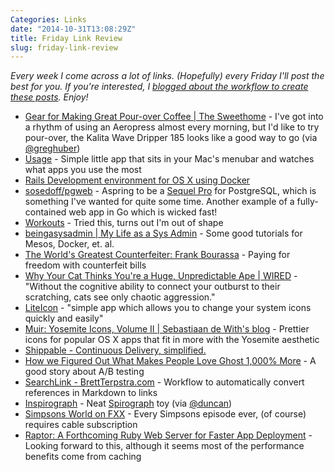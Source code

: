 ```yaml
---
Categories: Links
date: "2014-10-31T13:08:29Z"
title: Friday Link Review
slug: friday-link-review
---
```


*Every week I come across a lot of links. (Hopefully) every Friday I'll post the best for you. If you're interested, I [blogged about the workflow to create these posts](/2014/10/27/jekyll-blogging-workflow-link-posts.html). Enjoy!*

* [Gear for Making Great Pour-over Coffee | The Sweethome](http://thesweethome.com/reviews/gear-for-making-great-coffee/) - I've got into a rhythm of using an Aeropress almost every morning, but I'd like to try pour-over, the Kalita Wave Dripper 185 looks like a good way to go (via [@greghuber](https://twitter.com/greghuber))
* [Usage](http://www.mediaatelier.com/Usage/) - Simple little app that sits in your Mac's menubar and watches what apps you use the most
* [Rails Development environment for OS X using Docker](http://allenan.com/docker-rails-dev-environment-for-osx/)
* [sosedoff/pgweb](https://github.com/sosedoff/pgweb/) - Aspring to be a [Sequel Pro](http://www.sequelpro.com/) for PostgreSQL, which is something I've wanted for quite some time. Another example of a fully-contained web app in Go which is wicked fast!
* [Workouts](http://well.blogs.nytimes.com/projects/workouts/) - Tried this, turns out I'm out of shape
* [beingasysadmin | My Life as a Sys Admin](https://beingasysadmin.wordpress.com/) - Some good tutorials for Mesos, Docker, et. al.
* [The World's Greatest Counterfeiter: Frank Bourassa](http://www.gq.com/long-form/the-great-paper-caper) - Paying for freedom with counterfeit bills
* [Why Your Cat Thinks You're a Huge, Unpredictable Ape | WIRED](http://www.wired.com/2014/10/cat-thinks-youre-huge-unpredictable-ape/) - "Without the cognitive ability to connect your outburst to their scratching, cats see only chaotic aggression."
* [LiteIcon](http://www.freemacsoft.net/liteicon/) - "simple app which allows you to change your system icons quickly and easily"
* [Muir: Yosemite Icons, Volume II | Sebastiaan de With's blog](http://dewith.com/2014/muir-yosemite-icons-volume-ii/) - Prettier icons for popular OS X apps that fit in more with the Yosemite aesthetic
* [Shippable - Continuous Delivery, simplified.](http://www.shippable.com/)
* [How we Figured Out What Makes People Love Ghost 1,000% More](http://blog.ghost.org/ghost-onboarding/) - A good story about A/B testing
* [SearchLink - BrettTerpstra.com](http://brettterpstra.com/projects/searchlink/) - Workflow to automatically convert references in Markdown to links
* [Inspirograph](http://nathanfriend.com/inspirograph/) - Neat [Spirograph](http://en.wikipedia.org/wiki/Spirograph) toy (via [@duncan](https://twitter.com/duncan))
* [Simpsons World on FXX](http://www.simpsonsworld.com/) - Every Simpsons episode ever, (of course) requires cable subscription
* [Raptor: A Forthcoming Ruby Web Server for Faster App Deployment](http://www.rubyinside.com/raptor-a-new-ruby-web-server-for-faster-app-deployment-6168.html) - Looking forward to this, although it seems most of the performance benefits come from caching
